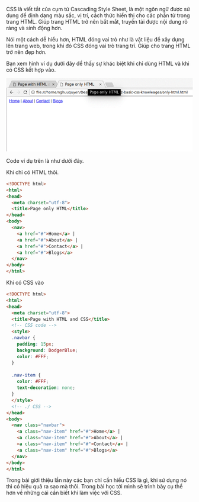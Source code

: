 CSS là viết tắt của cụm từ Cascading Style Sheet, là một ngôn ngữ được sử dụng để định dạng màu sắc, vị trí, cách thức hiển thị cho các phần tử trong trang HTML. Giúp trang HTML trở nên bắt mắt, truyền tải được nội dung rõ ràng và sinh động hơn.


Nói một cách dễ hiểu hơn, HTML đóng vai trò như là vật liệu để xây dựng lên trang web, trong khi đó CSS đóng vai trò trang trí. Giúp cho trang HTML trở nên đẹp hơn.

Bạn xem hình ví dụ dưới đây để thấy sự khác biệt khi chỉ dùng HTML và khi có CSS kết hợp vào.


![So sánh khi có CSS và khi chỉ dùng HTML](./images/css-compare.gif)

Code ví dụ trên là như dưới đây.

Khi chỉ có HTML thôi.

```html
<!DOCTYPE html>
<html>
<head>
  <meta charset="utf-8">
  <title>Page only HTML</title>
</head>
<body>
  <nav>
    <a href="#">Home</a> |
    <a href="#">About</a> |
    <a href="#">Contact</a> |
    <a href="#">Blogs</a>
  </nav>
</body>
</html>
```

Khi có CSS vào

```html
<!DOCTYPE html>
<html>
<head>
  <meta charset="utf-8">
  <title>Page with HTML and CSS</title>
  <!-- CSS code -->
  <style>
  .navbar {
    padding: 15px;
    background: DodgerBlue;
    color: #FFF;
  }

  .nav-item {
    color: #FFF;
    text-decoration: none;
  }
  </style>
  <!-- ./ CSS -->
</head>
<body>
  <nav class="navbar">
    <a class="nav-item" href="#">Home</a> |
    <a class="nav-item" href="#">About</a> |
    <a class="nav-item" href="#">Contact</a> |
    <a class="nav-item" href="#">Blogs</a>
  </nav>
</body>
</html>
```

Trong bài giới thiệu lần này các bạn chỉ cần hiểu CSS là gì, khi sử dụng nó thì có hiệu quả ra sao mà thôi. Trong bài học tới mình sẽ trình bày cụ thể hơn về những cái cần biết khi làm việc với CSS.
